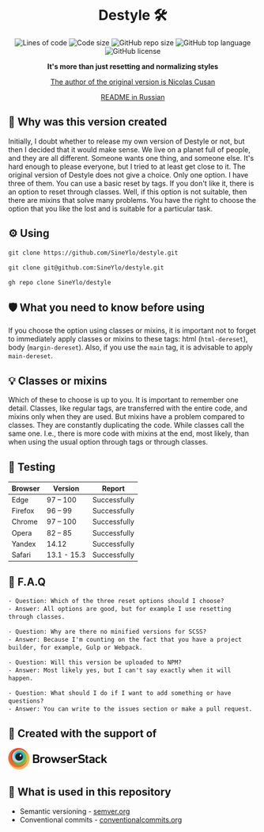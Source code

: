 <h1 align="center">Destyle 🛠</h1>

<p align="center">
  <img src="https://img.shields.io/tokei/lines/github/sineylo/destyle?color=6CBA41&style=for-the-badge" alt="Lines of code">
  <img src="https://img.shields.io/github/languages/code-size/SineYlo/destyle?color=6CBA41&style=for-the-badge" alt="Code size">
  <img src="https://img.shields.io/github/repo-size/SineYlo/destyle?color=6CBA41&style=for-the-badge" alt="GitHub repo size">
  <img src="https://img.shields.io/github/languages/top/SineYlo/destyle?color=6CBA41&style=for-the-badge" alt="GitHub top language">
  <img src="https://img.shields.io/github/license/SineYlo/destyle?color=6CBA41&style=for-the-badge" alt="GitHub license">
</p>

<p align="center">
  <b>It's more than just resetting and normalizing styles</b>
</p>

<p align="center">
  <a href="https://github.com/nicolas-cusan/destyle.css">The author of the original version is Nicolas Cusan</a>
</p>

<p align="center">
  <a href="https://github.com/SineYlo/destyle/blob/master/README-RU.md">README in Russian</a>
</p>

## 🌠 Why was this version created
Initially, I doubt whether to release my own version of Destyle or not, but then I decided that it would make sense. We live on a planet full of people, and they are all different. Someone wants one thing, and someone else. It's hard enough to please everyone, but I tried to at least get close to it. The original version of Destyle does not give a choice. Only one option. I have three of them. You can use a basic reset by tags. If you don't like it, there is an option to reset through classes. Well, if this option is not suitable, then there are mixins that solve many problems. You have the right to choose the option that you like the lost and is suitable for a particular task.

## ⚙️ Using
```
git clone https://github.com/SineYlo/destyle.git
```
```
git clone git@github.com:SineYlo/destyle.git
```
```
gh repo clone SineYlo/destyle
```
## 🛡 What you need to know before using

If you choose the option using classes or mixins, it is important not to forget to immediately apply classes or mixins to these tags: html (`html-dereset`), body (`margin-dereset`). Also, if you use the `main` tag, it is advisable to apply `main-dereset`.

## 💡 Classes or mixins
Which of these to choose is up to you. It is important to remember one detail. Classes, like regular tags, are transferred with the entire code, and mixins only when they are used. But mixins have a problem compared to classes. They are constantly duplicating the code. While classes call the same one. I.e., there is more code with mixins at the end, most likely, than when using the usual option through tags or through classes.

## 🚀 Testing

| Browser | Version     | Report       |
|---------|-------------|--------------|
| Edge    | 97 – 100    | Successfully |
| Firefox | 96 – 99     | Successfully |
| Chrome  | 97 – 100    | Successfully |
| Opera   | 82 – 85     | Successfully |
| Yandex  | 14.12       | Successfully |
| Safari  | 13.1 - 15.3 | Successfully |

## 🔑 F.A.Q
```
- Question: Which of the three reset options should I choose?
- Answer: All options are good, but for example I use resetting through classes.
```
```
- Question: Why are there no minified versions for SCSS?
- Answer: Because I'm counting on the fact that you have a project builder, for example, Gulp or Webpack.
```
```
- Question: Will this version be uploaded to NPM?
- Answer: Most likely yes, but I can't say exactly when it will happen.
```
```
- Question: What should I do if I want to add something or have questions?
- Answer: You can write to the issues section or make a pull request.
```

## 🔱 Created with the support of 

<a href="https://www.browserstack.com">
  <img src="temp/Browserstack-logo.svg?sanitize=false" width="200" alt="browserstack">
</a> 

## 📃 What is used in this repository
- Semantic versioning - [semver.org](https://semver.org)
- Conventional commits - [conventionalcommits.org](https://www.conventionalcommits.org/en/v1.0.0/)
